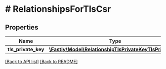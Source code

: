 # # RelationshipsForTlsCsr

## Properties

Name | Type | Description | Notes
------------ | ------------- | ------------- | -------------
**tls_private_key** | [**\Fastly\Model\RelationshipTlsPrivateKeyTlsPrivateKey**](RelationshipTlsPrivateKeyTlsPrivateKey.md) |  | [optional] 


[[Back to API list]](../../README.md#endpoints) [[Back to README]](../../README.md)
